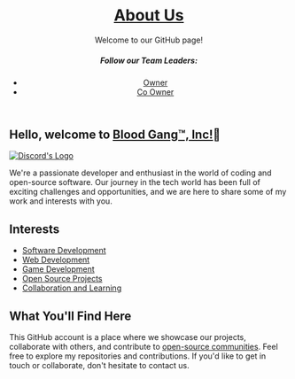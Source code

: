  <header>
        <h1><a href = "https://degenerates2.carrd.co"; target="_blank">About Us</a></h1>
        <p>Welcome to our GitHub page!</p>
  <p>
   <h5>Follow our Team Leaders:</h2>
          <ul>
         <li><a href = "https://degenerates2.carrd.co/#l4zx16"; target="_blank">Owner</a></li>
           <li><a href = "https://degenerates2.carrd.co/#l7zh14"; target="_blank">Co Owner</a></li>
        </ul>
  </p>
    </header>
    <div class="container">
        <h2>Hello, welcome to <a href = "https://blood-gang-inc.github.io/.github/"; target="_blank">Blood Gang™️, Inc!</a>💖</h2>
                                                                  <div class="button-container">
            <a class="button" href="https://linkr.it/blood" target="_blank">
                <img src="https://files.catbox.moe/cunqhf.png" alt="Discord's Logo" style="vertical-align: middle;">
            </a>
        </div>
        <p>
            We're a passionate developer and enthusiast in the world of coding and open-source software. Our journey in the tech world has been full of exciting challenges and opportunities, and we are here to share some of my work and interests with you.
        </p>
        <h2>Interests</h2>
        <ul>
            <li><a href = "https://github.com/Blood-Gang-Inc"; target="_blank">Software Development</a></li>
            <li><a href = "https://linkr.it/bloodweb"; target="_blank">Web Development</a></li>
            <li><a href = "https://twitter.com/WaistStudios"; target="_blank">Game Development</a></li>
            <li><a href = "https://linkr.it/blood"; target="_blank">Open Source Projects</a></li>
            <li><a href = "https://youtube.com/@BloodGangInc"; target="_blank">Collaboration and Learning</a></li>
        </ul>
        <h2>What You'll Find Here</h2>
        <p>
            This GitHub account is a place where we showcase our projects, collaborate with others, and contribute to <a href = "https://reddit.com/r/4zx16"; target="_blank">open-source communities</a>. Feel free to explore my repositories and contributions. If you'd like to get in touch or collaborate, don't hesitate to contact us.
        </p>
    </div>
</body>
</html>
